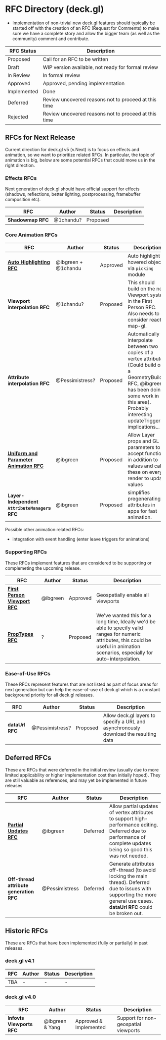 # RFC Directory (deck.gl)

- Implementation of non-trivial new deck.gl features should typically be started off with the creation of an RFC (Request for Comments) to make sure we have a complete story and allow the bigger team (as well as the community) comment and contribute.

| RFC Status  | Description |
| ---         | --- |
| Proposed    | Call for an RFC to be written |
| Draft       | WIP version available, not ready for formal review |
| In Review   | In formal review |
| Approved    | Approved, pending implementation |
| Implemented | Done |
| Deferred    | Review uncovered reasons not to proceed at this time |
| Rejected    | Review uncovered reasons not to proceed at this time |


## RFCs for Next Release

Current direction for deck.gl v5 (v.Next) is to focus on effects and animation, so we want to prioritize related RFCs. In particular, the topic of animation is big, below are some potential RFCs that could move us in the right direction.


### Effects RFCs

Next generation of deck.gl should have official support for effects (shadows, reflections, better lighting, postprocessing, framebuffer composition etc).

| RFC | Author | Status | Description |
| --- | --- | --- | --- |
| **Shadowmap RFC** | @1chandu? | Proposed |  |


### Core Animation RFCs

| RFC | Author | Status | Description |
| --- | --- | --- | --- |
| [**Auto Highlighting RFC**](./auto-highlighting-rfc.md) | @ibgreen + @1chandu | Approved | Auto highlight hovered object via `picking` module |
| **Viewport interpolation RFC** | @1chandu? | Proposed | This should build on the new Viewport system in the First Person RFC. Also needs to consider react-map-gl. |
| **Attribute interpolation RFC** | @Pessimistress? | Proposed | Automatically interpolate between two copies of a vertex attributes (Could build on a GeometryBuilder RFC, @ibgreen has been doing some work in this area). Probably interesting updateTrigger implications... |
| [**Uniform and Parameter Animation RFC**](wip/property-animation-rfc.md) | @ibgreen | Proposed | Allow Layer props and GL parameters to accept functions in addition to values and call these on every render to update values |
| **Layer-Independent `AttributeManager`s RFC** | @ibgreen | Proposed | simplifies pregenerating attributes in apps for fast animation.

Possible other animation related RFCs:
- integration with event handling (enter leave triggers for animations)


### Supporting RFCs

These RFCs implement features that are considered to be supporting or complemeting the upcoming release.

| RFC | Author | Status | Description |
| --- | --- | --- | --- |
| [**First Person Viewport RFC**](first-person-mercator-viewport-rfc.md) | @ibgreen | Approved | Geospatially enable all viewports |
| [**PropTypes RFC**](wip/property-types-rfc.md) | ? | Proposed | We've wanted this for a long time, Ideally we'd be able to specify valid ranges for numeric attributes, this could be useful in animation scenarios, especially for auto-interpolation. |


### Ease-of-Use RFCs

These RFCs represent features that are not listed as part of focus areas for next generation but can help the ease-of-use of deck.gl which is a constant background priority for all deck.gl releases.

| RFC | Author | Status | Description |
| --- | --- | --- | --- |
| **dataUrl RFC** | @Pessimistress? | Proposed | Allow deck.gl layers to specify a URL and asynchronously download the resulting data |


## Deferred RFCs

These are RFCs that were deferred in the initial review (usually due to more limited applicability or higher implementation cost than initially hoped). They are still valuable as references, and may yet be implemented in future releases

| RFC | Author | Status | Description |
| --- | --- | --- | --- |
| [**Partial Updates RFC**](deferred/partial-updates-rfc.md) | @ibgreen | Deferred | Allow partial updates of vertex attributes to support high-performance editing. Deferred due to performance of complete updates being so good this was not needed. |
| **Off-thread attribute generation RFC** | @Pessimistress | Deferred | Generate attributes off-thread (to avoid locking the main thread). Deferred due to issues with supporting the more general use cases. **dataUrl RFC** could be broken out. |



## Historic RFCs

These are RFCs that have been implemented (fully or partially) in past releases.

### deck.gl v4.1

| RFC | Author | Status | Description |
| --- | --- | --- | --- |
| TBA | - | - | - |


### deck.gl v4.0

| RFC | Author | Status | Description |
| --- | --- | --- | --- |
| **Infovis Viewports RFC** | @ibgreen & Yang | Approved & Implemented | Support for non-geospatial viewports |
